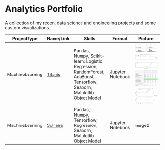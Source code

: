 # Analytics Portfolio
A collection of my recent data science and engineering projects and some custom visualizations. 

ProjectType | Name/Link | Skills | Format | Picture
------------|------|--------|--------|------------
MachineLearning | [Titanic](https://www.kaggle.com/countingpigeons/titanic-survival-cross-validated-voting-ensembles) | Pandas, Numpy, Scikit-learn:  Logistic Regression, RandomForest, AdaBoost, Tensorflow, Seaborn, Matplotlib Object Model | Jupyter Notebook | ![Titanic - fill null ages with random sampling](README_titanic_fill-null-ages.jpg?raw=true "Histogram") ![Titanic - feature importances](README_titanic_scikit-feature-importances.jpg?raw=true "BoxPlots") ![Titanic - deep model accuracy](README_titanic_deep-model-accuracy-detail.jpg?raw=true "MixedChart") ![Titanic - model comparison](README_titanic_model-comparisons-over-10-folds.jpg?raw=true "FormattedTable") ![Titanic - investigate model failures](README_titanic_investigate-model-failures.jpg?raw=true "FacetGrid") 
MachineLearning | [Solitaire](https://www.kaggle.com/countingpigeons/predicting-winning-solitaire-decks) | Pandas, Numpy, Tensorflow, Regression, Seaborn, Matplotlib Object Model | Jupyter Notebook | image2
